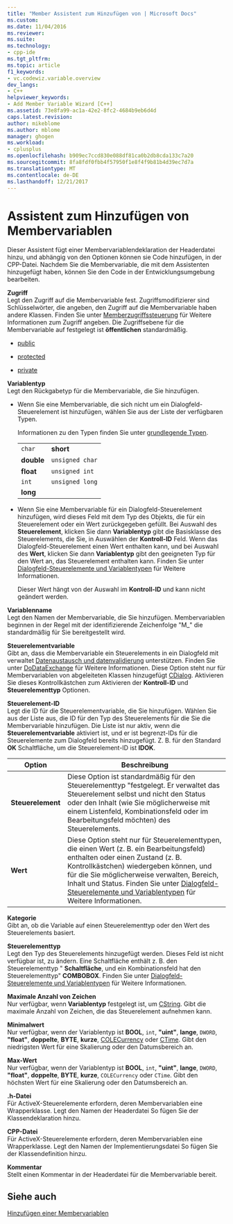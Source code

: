 ```yaml
---
title: "Member Assistent zum Hinzufügen von | Microsoft Docs"
ms.custom: 
ms.date: 11/04/2016
ms.reviewer: 
ms.suite: 
ms.technology:
- cpp-ide
ms.tgt_pltfrm: 
ms.topic: article
f1_keywords:
- vc.codewiz.variable.overview
dev_langs:
- C++
helpviewer_keywords:
- Add Member Variable Wizard [C++]
ms.assetid: 73e8fa99-ac1a-42e2-8fc2-4684b9eb6d4d
caps.latest.revision: 
author: mikeblome
ms.author: mblome
manager: ghogen
ms.workload:
- cplusplus
ms.openlocfilehash: b909ec7ccd830e088df81ca0b2db8cda133c7a20
ms.sourcegitcommit: 8fa8fdf0fbb4f57950f1e8f4f9b81b4d39ec7d7a
ms.translationtype: MT
ms.contentlocale: de-DE
ms.lasthandoff: 12/21/2017
---
```

# <a name="add-member-variable-wizard"></a>Assistent zum Hinzufügen von Membervariablen
Dieser Assistent fügt einer Membervariablendeklaration der Headerdatei hinzu, und abhängig von den Optionen können sie Code hinzufügen, in der CPP-Datei. Nachdem Sie die Membervariable, die mit dem Assistenten hinzugefügt haben, können Sie den Code in der Entwicklungsumgebung bearbeiten.  
  
 **Zugriff**  
 Legt den Zugriff auf die Membervariable fest. Zugriffsmodifizierer sind Schlüsselwörter, die angeben, den Zugriff auf die Membervariable haben andere Klassen. Finden Sie unter [Memberzugriffssteuerung](../cpp/member-access-control-cpp.md) für Weitere Informationen zum Zugriff angeben. Die Zugriffsebene für die Membervariable auf festgelegt ist **öffentlichen** standardmäßig.  
  
-   [public](../cpp/public-cpp.md)  
  
-   [protected](../cpp/protected-cpp.md)  
  
-   [private](../cpp/private-cpp.md)  
  
 **Variablentyp**  
 Legt den Rückgabetyp für die Membervariable, die Sie hinzufügen.  
  
-   Wenn Sie eine Membervariable, die sich nicht um ein Dialogfeld-Steuerelement ist hinzufügen, wählen Sie aus der Liste der verfügbaren Typen.  
  
     Informationen zu den Typen finden Sie unter [grundlegende Typen](../cpp/fundamental-types-cpp.md).  
  
    |||  
    |-|-|  
    |`char`|**short**|  
    |**double**|`unsigned char`|  
    |**float**|`unsigned int`|  
    |`int`|`unsigned long`|  
    |**long**||  
  
-   Wenn Sie eine Membervariable für ein Dialogfeld-Steuerelement hinzufügen, wird dieses Feld mit dem Typ des Objekts, die für ein Steuerelement oder ein Wert zurückgegeben gefüllt. Bei Auswahl des **Steuerelement**, klicken Sie dann **Variablentyp** gibt die Basisklasse des Steuerelements, die Sie, in Auswählen der **Kontroll-ID** Feld. Wenn das Dialogfeld-Steuerelement einen Wert enthalten kann, und bei Auswahl des **Wert**, klicken Sie dann **Variablentyp** gibt den geeigneten Typ für den Wert an, das Steuerelement enthalten kann. Finden Sie unter [Dialogfeld-Steuerelemente und Variablentypen](../ide/dialog-box-controls-and-variable-types.md) für Weitere Informationen.  
  
     Dieser Wert hängt von der Auswahl im **Kontroll-ID** und kann nicht geändert werden.  
  
 **Variablenname**  
 Legt den Namen der Membervariable, die Sie hinzufügen. Membervariablen beginnen in der Regel mit der identifizierende Zeichenfolge "M_" die standardmäßig für Sie bereitgestellt wird.  
  
 **Steuerelementvariable**  
 Gibt an, dass die Membervariable ein Steuerelements in ein Dialogfeld mit verwaltet [Datenaustausch und datenvalidierung](../mfc/dialog-data-exchange-and-validation.md) unterstützen. Finden Sie unter [DoDataExchange](../mfc/reference/cwnd-class.md#dodataexchange) für Weitere Informationen. Diese Option steht nur für Membervariablen von abgeleiteten Klassen hinzugefügt [CDialog](../mfc/reference/cdialog-class.md). Aktivieren Sie dieses Kontrollkästchen zum Aktivieren der **Kontroll-ID** und **Steuerelementtyp** Optionen.  
  
 **Steuerelement-ID**  
 Legt die ID für die Steuerelementvariable, die Sie hinzufügen. Wählen Sie aus der Liste aus, die ID für den Typ des Steuerelements für die Sie die Membervariable hinzufügen. Die Liste ist nur aktiv, wenn die **Steuerelementvariable** aktiviert ist, und er ist begrenzt-IDs für die Steuerelemente zum Dialogfeld bereits hinzugefügt. Z. B. für den Standard **OK** Schaltfläche, um die Steuerelement-ID ist **IDOK**.  
  
|Option|Beschreibung|  
|------------|-----------------|  
|**Steuerelement**|Diese Option ist standardmäßig für den Steuerelementtyp "festgelegt. Er verwaltet das Steuerelement selbst und nicht den Status oder den Inhalt (wie Sie möglicherweise mit einem Listenfeld, Kombinationsfeld oder im Bearbeitungsfeld möchten) des Steuerelements.|  
|**Wert**|Diese Option steht nur für Steuerelementtypen, die einen Wert (z. B. ein Bearbeitungsfeld) enthalten oder einen Zustand (z. B. Kontrollkästchen) wiedergeben können, und für die Sie möglicherweise verwalten, Bereich, Inhalt und Status. Finden Sie unter [Dialogfeld-Steuerelemente und Variablentypen](../ide/dialog-box-controls-and-variable-types.md) für Weitere Informationen.|  
  
 **Kategorie**  
 Gibt an, ob die Variable auf einen Steuerelementtyp oder den Wert des Steuerelements basiert.  
  
 **Steuerelementtyp**  
 Legt den Typ des Steuerelements hinzugefügt werden. Dieses Feld ist nicht verfügbar ist, zu ändern. Eine Schaltfläche enthält z. B. den Steuerelementtyp " **Schaltfläche**, und ein Kombinationsfeld hat den Steuerelementtyp" **COMBOBOX**. Finden Sie unter [Dialogfeld-Steuerelemente und Variablentypen](../ide/dialog-box-controls-and-variable-types.md) für Weitere Informationen.  
  
 **Maximale Anzahl von Zeichen**  
 Nur verfügbar, wenn **Variablentyp** festgelegt ist, um [CString](../atl-mfc-shared/reference/cstringt-class.md). Gibt die maximale Anzahl von Zeichen, die das Steuerelement aufnehmen kann.  
  
 **Minimalwert**  
 Nur verfügbar, wenn der Variablentyp ist **BOOL**, `int`, **"uint"**, **lange**, `DWORD`, **"float"**, **doppelte**, **BYTE**, **kurze**, [COLECurrency](../mfc/reference/colecurrency-class.md) oder [CTime](../atl-mfc-shared/reference/ctime-class.md). Gibt den niedrigsten Wert für eine Skalierung oder den Datumsbereich an.  
  
 **Max-Wert**  
 Nur verfügbar, wenn der Variablentyp ist **BOOL**, `int`, **"uint"**, **lange**, `DWORD`, **"float"**, **doppelte**, **BYTE**, **kurze**, `COLECurrency` oder `CTime`. Gibt den höchsten Wert für eine Skalierung oder den Datumsbereich an.  
  
 **.h-Datei**  
 Für ActiveX-Steuerelemente erfordern, deren Membervariablen eine Wrapperklasse. Legt den Namen der Headerdatei So fügen Sie der Klassendeklaration hinzu.  
  
 **CPP-Datei**  
 Für ActiveX-Steuerelemente erfordern, deren Membervariablen eine Wrapperklasse. Legt den Namen der Implementierungsdatei So fügen Sie der Klassendefinition hinzu.  
  
 **Kommentar**  
 Stellt einen Kommentar in der Headerdatei für die Membervariable bereit.  
  
## <a name="see-also"></a>Siehe auch  
 [Hinzufügen einer Membervariablen](../ide/adding-a-member-variable-visual-cpp.md)